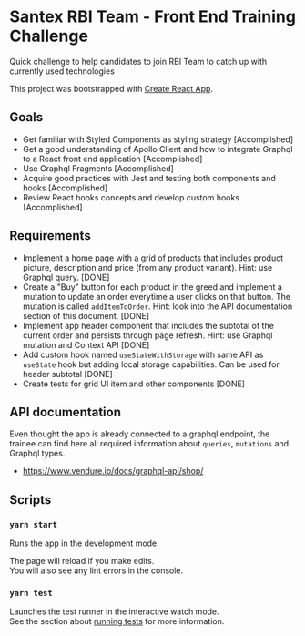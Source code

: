 # Santex RBI Team - Front End Training Challenge

Quick challenge to help candidates to join RBI Team to catch up with currently used technologies

This project was bootstrapped with [Create React App](https://github.com/facebook/create-react-app).

## Goals

- Get familiar with Styled Components as styling strategy [Accomplished]
- Get a good understanding of Apollo Client and how to integrate Graphql to a React front end application [Accomplished]
- Use Graphql Fragments [Accomplished]
- Acquire good practices with Jest and testing both components and hooks [Accomplished]
- Review React hooks concepts and develop custom hooks [Accomplished]

## Requirements

- Implement a home page with a grid of products that includes product picture, description and price (from any product variant). Hint: use Graphql query. [DONE]
- Create a "Buy" button for each product in the greed and implement a mutation to update an order everytime a user clicks on that button. The mutation is called `addItemToOrder`. Hint: look into the API documentation section of this document. [DONE]
- Implement app header component that includes the subtotal of the current order and persists through page refresh. Hint: use Graphql mutation and Context API [DONE]
- Add custom hook named `useStateWithStorage` with same API as `useState` hook but adding local storage capabilities. Can be used for header subtotal [DONE]
- Create tests for grid UI item and other components [DONE]

## API documentation

Even thought the app is already connected to a graphql endpoint, the trainee can find here all required information about `queries`, `mutations` and Graphql types.

- https://www.vendure.io/docs/graphql-api/shop/

## Scripts

### `yarn start`

Runs the app in the development mode.

The page will reload if you make edits.\
You will also see any lint errors in the console.

### `yarn test`

Launches the test runner in the interactive watch mode.\
See the section about [running tests](https://facebook.github.io/create-react-app/docs/running-tests) for more information.
